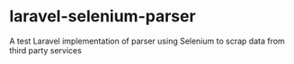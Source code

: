 # laravel-selenium-parser
A test Laravel implementation of parser using Selenium to scrap data from third party services
